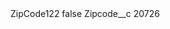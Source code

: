 <?xml version="1.0" encoding="UTF-8"?>
<CustomMetadata xmlns="http://soap.sforce.com/2006/04/metadata" xmlns:xsi="http://www.w3.org/2001/XMLSchema-instance" xmlns:xsd="http://www.w3.org/2001/XMLSchema">
    <label>ZipCode122</label>
    <protected>false</protected>
    <values>
        <field>Zipcode__c</field>
        <value xsi:type="xsd:string">20726</value>
    </values>
</CustomMetadata>
